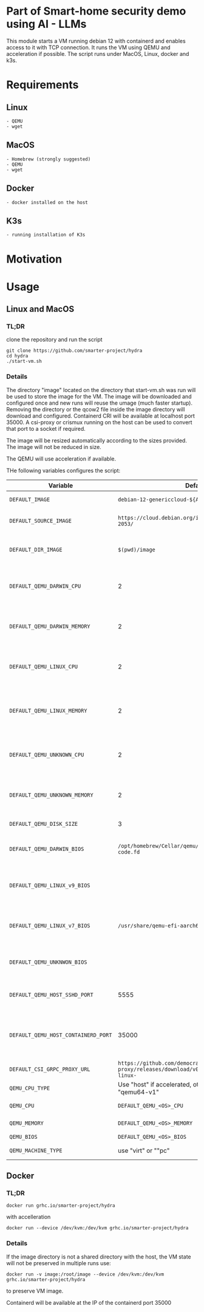 # Part of Smart-home security demo using AI - LLMs

This module starts a VM running debian 12 with containerd and enables access to it with TCP connection.
It runs the VM using QEMU and acceleration if possible. 
The script runs under MacOS, Linux, docker and k3s. 

# Requirements

## Linux 
    - QEMU
    - wget

## MacOS
    - Homebrew (strongly suggested)
    - QEMU
    - wget
    
## Docker
    - docker installed on the host

## K3s
    - running installation of K3s

# Motivation

# Usage

## Linux and MacOS

### TL;DR
clone the repository and run the script
```
git clone https://github.com/smarter-project/hydra
cd hydra
./start-vm.sh
```

### Details

The directory "image" located on the directory that start-vm.sh was run will be used to store the image for the VM. The image will be downloaded and configured once and new runs will reuse the umage (much faster startup).
Removing the directory or the qcow2 file inside the image directory will download and configured.
Containerd CRI will be available at localhost port 35000.
A csi-proxy or crismux running on the host can be used to convert that port to a socket if required.

The image will be resized automatically according to the sizes provided. The image will not be reduced in size.

The QEMU will use acceleration if available.

THe following variables configures the script:

| Variable | Default value | Usage |
| -------- | ------------- | ----- |
| `DEFAULT_IMAGE` | `debian-12-genericcloud-${ARCH}-20250316-2053.qcow2` | QCOW image to use as base |
| `DEFAULT_SOURCE_IMAGE` | `https://cloud.debian.org/images/cloud/bookworm/20250316-2053/` | where to download QCOW image |
| `DEFAULT_DIR_IMAGE` | `$(pwd)/image` | Directory to use to store image and artifacts |
| `DEFAULT_QEMU_DARWIN_CPU` | 2 | # CPUS allocated to the VM when running in MacOS |
| `DEFAULT_QEMU_DARWIN_MEMORY` | 2 | DRAM allocated to the VM to the VM when running in MacOS |
| `DEFAULT_QEMU_LINUX_CPU` | 2 | # CPUS allocated to the VM when running in Linux/container |
| `DEFAULT_QEMU_LINUX_MEMORY` | 2 | DRAM allocated to the VM to the VM when running in Linux/container | 
| `DEFAULT_QEMU_UNKNOWN_CPU` | 2 | # CPUS allocated to the VM when running in unknown OS |
| `DEFAULT_QEMU_UNKNOWN_MEMORY` | 2 | DRAM allocated to the VM to the VM when running in unknown OS | 
| `DEFAULT_QEMU_DISK_SIZE` | 3 | Maximum size of QCOW disk |
| `DEFAULT_QEMU_DARWIN_BIOS` | `/opt/homebrew/Cellar/qemu/9.2.2/share/qemu/edk2-${ARCH}-code.fd` | bios to boot (UEFI) when running under MacOS | 
| `DEFAULT_QEMU_LINUX_v9_BIOS` | | bios to boot (UEFI) when running under Linux/container with QEMU v9x |
| `DEFAULT_QEMU_LINUX_v7_BIOS` | `/usr/share/qemu-efi-aarch64/QEMU_EFI.fd` | bios to boot (UEFI) when running under Linux/container with QEMU v7x |
| `DEFAULT_QEMU_UNKNWON_BIOS` | | bios to boot (UEFI) when running under unknown OS |
| `DEFAULT_QEMU_HOST_SSHD_PORT` | 5555 | TCP port to be used on the host to access port 22 on VM |
| `DEFAULT_QEMU_HOST_CONTAINERD_PORT` | 35000 | TCP port to be used on the host to access port 35000 (cs-grpc-proxy) on VM |
| `DEFAULT_CSI_GRPC_PROXY_URL` | `https://github.com/democratic-csi/csi-grpc-proxy/releases/download/v0.5.6/csi-grpc-proxy-v0.5.6-linux- `| get csi-grpc-proxy binary |
| `QEMU_CPU_TYPE` | Use "host" if accelerated, otherise use "cortex-a76" or "qemu64-v1" | CPU type of QEMU |
| `QEMU_CPU` | `DEFAULT_QEMU_<OS>_CPU` | # cpus to allocate |
| `QEMU_MEMORY` | `DEFAULT_QEMU_<OS>_MEMORY` | DRAM to allocate |
| `QEMU_BIOS` | `DEFAULT_QEMU_<OS>_BIOS` | BIOS to use |
| `QEMU_MACHINE_TYPE` | use "virt" or ""pc" | QEMU machine type |

## Docker

### TL;DR
```
docker run grhc.io/smarter-project/hydra 
```

with accelleration

```
docker run --device /dev/kvm:/dev/kvm grhc.io/smarter-project/hydra 
```

### Details

If the image directory is not a shared directory with the host, the VM state will not be preserved in multiple runs
use:
```
docker run -v image:/root/image --device /dev/kvm:/dev/kvm grhc.io/smarter-project/hydra
```
to preserve VM image.


Containerd will be available at the IP of the containerd port 35000
